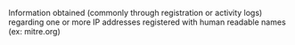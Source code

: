 Information obtained (commonly through registration or activity logs) regarding one or more IP addresses registered with human readable names (ex: mitre.org)